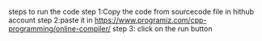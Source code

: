 steps to run the code
step 1:Copy the code from sourcecode file in hithub account
step 2:paste it in https://www.programiz.com/cpp-programming/online-compiler/
step 3: click on the run button

